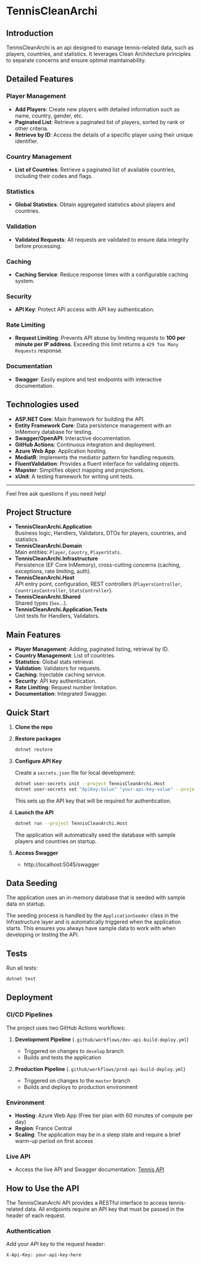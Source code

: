 # TennisCleanArchi

## Introduction

TennisCleanArchi is an api designed to manage tennis-related data, such as players, countries, and statistics. It leverages Clean Architecture principles to separate concerns and ensure optimal maintainability.

## Detailed Features

### Player Management
- **Add Players**: Create new players with detailed information such as name, country, gender, etc.
- **Paginated List**: Retrieve a paginated list of players, sorted by rank or other criteria.
- **Retrieve by ID**: Access the details of a specific player using their unique identifier.

### Country Management
- **List of Countries**: Retrieve a paginated list of available countries, including their codes and flags.

### Statistics
- **Global Statistics**: Obtain aggregated statistics about players and countries.

### Validation
- **Validated Requests**: All requests are validated to ensure data integrity before processing.

### Caching
- **Caching Service**: Reduce response times with a configurable caching system.

### Security
- **API Key**: Protect API access with API key authentication.

### Rate Limiting
- **Request Limiting**: Prevents API abuse by limiting requests to **100 per minute per IP address**. Exceeding this limit returns a `429 Too Many Requests` response.

### Documentation
- **Swagger**: Easily explore and test endpoints with interactive documentation.

## Technologies used

- **ASP.NET Core**: Main framework for building the API.
- **Entity Framework Core**: Data persistence management with an InMemory database for testing.
- **Swagger/OpenAPI**: Interactive documentation.
- **GitHub Actions**: Continuous integration and deployment.
- **Azure Web App**: Application hosting.
- **MediatR**: Implements the mediator pattern for handling requests.
- **FluentValidation**: Provides a fluent interface for validating objects.
- **Mapster**: Simplifies object mapping and projections.
- **xUnit**: A testing framework for writing unit tests.

---

Feel free ask questions if you need help!

## Project Structure

- **TennisCleanArchi.Application**  
  Business logic, Handlers, Validators, DTOs for players, countries, and statistics.
- **TennisCleanArchi.Domain**  
  Main entities: `Player`, `Country`, `PlayerStats`.
- **TennisCleanArchi.Infrastructure**  
  Persistence (EF Core InMemory), cross-cutting concerns (caching, exceptions, rate limiting, auth).
- **TennisCleanArchi.Host**  
  API entry point, configuration, REST controllers (`PlayersController`, `CountriesController`, `StatsController`).
- **TennisCleanArchi.Shared**  
  Shared types (`Sex`...).
- **TennisCleanArchi.Application.Tests**  
  Unit tests for Handlers, Validators.

## Main Features

- **Player Management**: Adding, paginated listing, retrieval by ID.
- **Country Management**: List of countries.
- **Statistics**: Global stats retrieval.
- **Validation**: Validators for requests.
- **Caching**: Injectable caching service.
- **Security**: API key authentication.
- **Rate Limiting**: Request number limitation.
- **Documentation**: Integrated Swagger.

## Quick Start

1. **Clone the repo**
2. **Restore packages**
   ```sh
   dotnet restore
   ```
3. **Configure API Key**
   
   Create a `secrets.json` file for local development:
   ```sh
   dotnet user-secrets init --project TennisCleanArchi.Host
   dotnet user-secrets set "ApiKey:Value" "your-api-key-value" --project TennisCleanArchi.Host
   ```
   
   This sets up the API key that will be required for authentication.
   
4. **Launch the API**
   ```sh
   dotnet run --project TennisCleanArchi.Host
   ```
   
   The application will automatically seed the database with sample players and countries on startup.
   
5. **Access Swagger**
   - http://localhost:5045/swagger

## Data Seeding

The application uses an in-memory database that is seeded with sample data on startup.

The seeding process is handled by the `ApplicationSeeder` class in the Infrastructure layer and is automatically triggered when the application starts. This ensures you always have sample data to work with when developing or testing the API.

## Tests

Run all tests:
```sh
dotnet test
```

## Deployment

### CI/CD Pipelines

The project uses two GitHub Actions workflows:

1. **Development Pipeline** (`.github/workflows/dev-api-build-deploy.yml`)
   - Triggered on changes to `develop` branch
   - Builds and tests the application

2. **Production Pipeline** (`.github/workflows/prod-api-build-deploy.yml`)
   - Triggered on changes to the `master` branch
   - Builds and deploys to production environment

### Environment

- **Hosting**: Azure Web App (Free tier plan with 60 minutes of compute per day)
- **Region**: France Central
- **Scaling**: The application may be in a sleep state and require a brief warm-up period on first access

### Live API

- Access the live API and Swagger documentation: [Tennis API](https://tennis-api-c4azfefcdkdrfye0.canadacentral-01.azurewebsites.net/swagger)

## How to Use the API

The TennisCleanArchi API provides a RESTful interface to access tennis-related data. All endpoints require an API key that must be passed in the header of each request.

### Authentication

Add your API key to the request header:
```
X-Api-Key: your-api-key-here
```